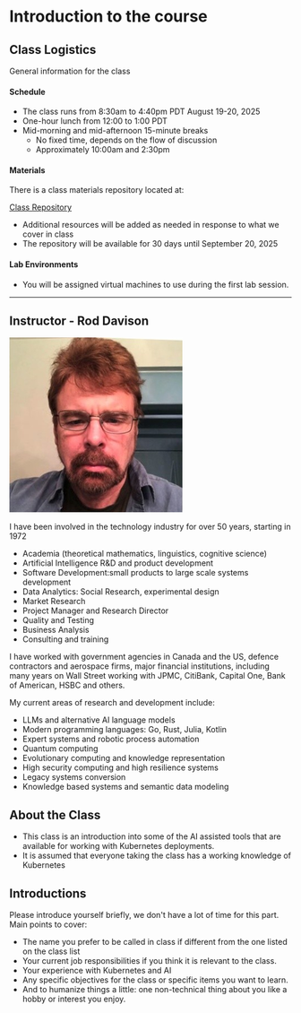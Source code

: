 # Introduction to the course

## Class Logistics

General information for the class

#### Schedule

- The class runs from 8:30am to 4:40pm PDT August 19-20, 2025
- One-hour lunch from 12:00 to 1:00 PDT
- Mid-morning and mid-afternoon 15-minute breaks
    - No fixed time, depends on the flow of discussion
    - Approximately 10:00am and 2:30pm

#### Materials

There is a class materials repository located at:

[Class Repository](https://github.com/ExgnosisClasses/2521-AIKubes-Aug19)

- Additional resources will be added as needed in response to what we cover in class
- The repository will be available for 30 days until September 20, 2025

#### Lab Environments

- You will be assigned virtual machines to use during the first lab session.


---


## Instructor - Rod Davison

<img src="images/RodDavison.png" width="309"   alt=""/>

I have been involved in the technology industry for over 50 years, starting in 1972

- Academia (theoretical mathematics, linguistics, cognitive science)
- Artificial Intelligence R&D and product development
- Software Development:small products to large scale systems development
- Data Analytics: Social Research, experimental design
- Market Research
- Project Manager and Research Director
- Quality and Testing
- Business Analysis
- Consulting and training

I have worked with government agencies in Canada and the US, defence contractors and aerospace firms, major financial institutions, including many years on Wall Street working with JPMC, CitiBank, Capital One, Bank of American, HSBC and others.

My current areas of research and development include:

- LLMs and alternative AI language models
- Modern programming languages: Go, Rust, Julia, Kotlin
- Expert systems and robotic process automation
- Quantum computing
- Evolutionary computing and knowledge representation
- High security computing and high resilience systems
- Legacy systems conversion
- Knowledge based systems and semantic data modeling

## About the Class

- This class is an introduction into some of the AI assisted tools that are available for working with Kubernetes deployments.
- It is assumed that everyone taking the class has a working knowledge of Kubernetes

## Introductions

Please introduce yourself briefly, we don't have a lot of time for this part. Main points to cover:

- The name you prefer to be called in class if different from the one listed on the class list
- Your current job responsibilities if you think it is relevant to the class.
- Your experience with Kubernetes and AI
- Any specific objectives for the class or specific items you want to learn.
- And to humanize things a little: one non-technical thing about you like a hobby or interest you enjoy.
